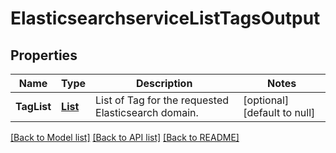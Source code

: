 # ElasticsearchserviceListTagsOutput
## Properties

Name | Type | Description | Notes
------------ | ------------- | ------------- | -------------
**TagList** | [**List**](elasticsearchservice.Tag.md) | List of Tag for the requested Elasticsearch domain. | [optional] [default to null]

[[Back to Model list]](../README.md#documentation-for-models) [[Back to API list]](../README.md#documentation-for-api-endpoints) [[Back to README]](../README.md)


